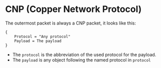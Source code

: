 # CNP (Copper Network Protocol)

The outermost packet is always a CNP packet, it looks like this:

```
{
	Protocol = "Any protocol"
	Payload = The payload
}
```

- The `protocol` is the abbreviation of the used protocol for the payload.
- The `payload` is any object following the named protocol in `protocol`
